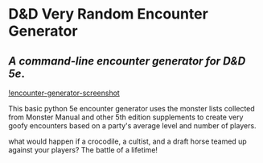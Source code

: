 # D&D Very Random Encounter Generator
## *A command-line encounter generator for D&D 5e*.

[!encounter-generator-screenshot](pic/encounter.png)

This basic python 5e encounter generator uses the monster lists collected from Monster Manual and other 5th edition supplements to create very goofy encounters based on a party's average level and number of players.

what would happen if a crocodile, a cultist, and a draft horse teamed up against your players? The battle of a lifetime!